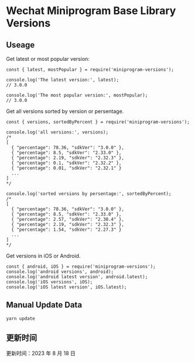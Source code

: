 
# Wechat Miniprogram Base Library Versions

## Useage

Get latest or most popular version:

```;
const { latest, mostPopular } = require('miniprogram-versions');

console.log('The latest version:', latest);
// 3.0.0

console.log('The most popular version:', mostPopular);
// 3.0.0

```

Get all versions sorted by version or persentage.

```
const { versions, sortedByPercent } = require('miniprogram-versions');

console.log('all versions:', versions);
/*
[
  { "percentage": 78.36, "sdkVer": "3.0.0" },
  { "percentage": 8.5, "sdkVer": "2.33.0" },
  { "percentage": 2.19, "sdkVer": "2.32.3" },
  { "percentage": 0.1, "sdkVer": "2.32.2" },
  { "percentage": 0.01, "sdkVer": "2.32.1" }
  ...
]
*/

console.log('sorted versions by persentage:', sortedByPercent);
/*
[
  { "percentage": 78.36, "sdkVer": "3.0.0" },
  { "percentage": 8.5, "sdkVer": "2.33.0" },
  { "percentage": 2.57, "sdkVer": "2.30.4" },
  { "percentage": 2.19, "sdkVer": "2.32.3" },
  { "percentage": 1.54, "sdkVer": "2.27.3" }
  ...
]
*/
```

Get versions in iOS or Android.

```
const { android, iOS } = require('miniprogram-versions');
console.log('android versions', android);
console.log('android latest version', android.latest);
console.log('iOS versions', iOS);
console.log('iOS latest version', iOS.latest);
```

## Manual Update Data

```
yarn update
```

## 更新时间

更新时间：2023 年 8 月 18 日

